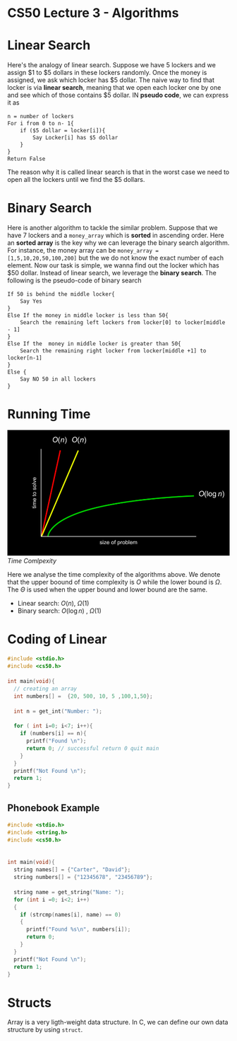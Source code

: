 # CS50 Lecture 3 - Algorithms


# Linear Search 
Here's the analogy of linear search. Suppose we have 5 lockers and we assign $1 to $5 dollars in these lockers randomly. Once the money is assigned, we ask which locker has $5 dollar. The naive way to find that locker is via **linear search**, meaning that we open each locker one by one and see which of those contains $5 dollar. IN **pseudo code**, we can express it as 

```
n = number of lockers
For i from 0 to n- 1{
    if ($5 dollar = locker[i]){
        Say Locker[i] has $5 dollar 
    }
}
Return False 

```

The reason why it is called linear search is that in the worst case we need to open all the lockers until we find the $5 dollars.

# Binary Search 
Here is another algorithm to tackle the similar problem. Suppose that we have 7 lockers and a ```money_array``` which is **sorted** in ascending order. Here an **sorted array** is the key why we can leverage the binary search algorithm.  For instance, the money array can be  ```money_array = [1,5,10,20,50,100,200]``` but the we do not know the exact number of each element. Now our task is simple, we wanna find out the locker which has $50 dollar. Instead of linear search, we leverage the **binary search**. The following is the pseudo-code of binary search 

```
If 50 is behind the middle locker{
    Say Yes 
}
Else If the money in middle locker is less than 50{
    Search the remaining left lockers from locker[0] to locker[middle - 1]
}
Else If the  money in middle locker is greater than 50{ 
    Search the remaining right locker from locker[middle +1] to locker[n-1]
}
Else {
    Say NO 50 in all lockers
}

```

# Running Time 

![time complexity](./images/lecture3/time-complex.png)
*Time Comlpexity* 

Here we analyse the time complexity of the algorithms above. We denote that the upper boound of time complexity is $O$ while the lower bound is $\Omega$. The $\Theta$ is used when the upper bound and lower bound are the same. 

* Linear search: $O(n)$, $\Omega(1)$
* Binary search: $O(\log n)$ , $\Omega(1)$

# Coding of Linear 
 
```c
#include <stdio.h> 
#include <cs50.h> 

int main(void){
  // creating an array
  int numbers[] =  {20, 500, 10, 5 ,100,1,50}; 

  int n = get_int("Number: "); 

  for ( int i=0; i<7; i++){
    if (numbers[i] == n){
      printf("Found \n");
      return 0; // successful return 0 quit main 
    }
  }
  printf("Not Found \n");
  return 1;
}
```


## Phonebook Example 
```c
#include <stdio.h>
#include <string.h>
#include <cs50.h>


int main(void){
  string names[] = {"Carter", "David"}; 
  string numbers[] = {"12345678", "23456789"};

  string name = get_string("Name: ");
  for (int i =0; i<2; i++)
  {
    if (strcmp(names[i], name) == 0)
    {
      printf("Found %s\n", numbers[i]);
      return 0;
    }
  }
  printf("Not Found \n");
  return 1;
}

```

# Structs
Array is a very ligth-weight data structure. In C, we can define our own data structure by  using ```struct```. 
  
